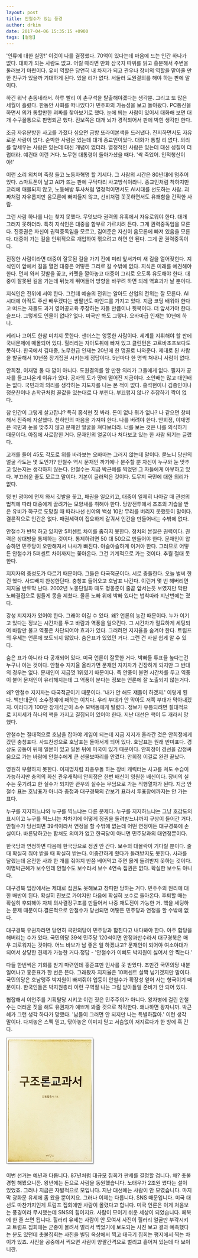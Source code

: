 ```yaml
---
layout: post
title: 안철수가 있는 풍경
author: drkim
date: 2017-04-06 15:35:15 +0900
tags: [컬럼]
---
```

'인류에 대한 실망!' 이것이 나를 결정했다. 70억이 있다는데 마음에 드는 인간 하나가 없다. 대화가 되는 사람도 없고. 어릴 때라면 만화 삼국지 따위를 읽고 흥분해서 주변을 둘러보기 마련이다. 유비 역할은 당연히 내 차지가 되고 관우나 장비의 역할을 맡아줄 만한 친구가 있을까 기대하게 된다. 있을 리가 없다. 서둘러 도원결의를 해야 하는 판에 말이다. 

  


하긴 워낙 촌동네라서. 하루 빨리 이 촌구석을 탈출해야겠다는 생각뿐. 그리고 또 많은 세월이 흘렀다. 한동안 사회를 떠나있다가 민주화의 가능성을 보고 돌아왔다. PC통신을 하면서 의가 통할만한 괴짜를 찾아보기로 했다. 눈에 띄는 사람이 있어서 대화해 보면 대개 수구꼴통으로 판명되곤 했다. 진보쪽은 대개 뇌가 경직되어서 판에 박힌 생각만 한다. 

  


조금 자유분방한 사고를 가졌다 싶으면 금방 또라이본색을 드러낸다. 진지하면서도 자유로운 사람이 없다. 순박한 사람은 있는데 대개 종교인이었다. 대화가 통할 리 없다. 의리를 앞세우는 사람은 있는데 대신 개념이 없더라. 열정적인 사람은 있는데 대신 성질이 더럽더라. 예컨대 이런 거다. 노무현 대통령이 돌아가셨을 때다. '싹 죽었어. 인적청산이야!' 

  


이런 소리 외치며 죽창 들고 노동자혁명 할 기세다. 그 사람의 시간은 80년대에 멈추어 있다. 스마트폰이 날고 AI가 뜨는 판에 구닥다리 사고방식이라니. 종교인처럼 착하지만 교리에 매몰되지 않고, 노동해방 투사처럼 열정적이면서도 AI시대를 선도하는 사람. 괴짜처럼 자유롭지만 음모론에 빠져들지 않고, 선비처럼 꼿꼿하면서도 유쾌함을 간직한 사람. 

  


그런 사람 하나를 나는 찾지 못했다. 무엇보다 권력의 유혹에서 자유로워야 한다. 대개 그러지 못하더라. 특히 지식인은 대중을 함부로 가르치려 든다. 그게 권력중독임을 모른다. 진중권은 자신이 권력중독임을 모르고, 김어준은 자신이 음모론에 빠져 있음을 모른다. 대중이 가는 길을 인위적으로 개입하여 꺾으려고 하면 안 된다. 그게 곧 권력중독이다. 

  


진정한 사람이라면 대중이 잘못된 길을 가기 전에 미리 앞서가며 새 길을 열어젖힌다. 지식인이 앞에서 길을 열면 대중은 어떻든 그리로 갈 수밖에 없다. 지식은 미래를 예견해야 한다. 먼저 와서 깃발을 꽂고, 카펫을 깔아놓고 대중이 그리로 오도록 유도해야 한다. 대중이 잘못된 길을 가는데 뒤늦게 뛰어들어 방향을 바꾸려 하면 되레 역효과가 날 뿐이다. 

  


지식인은 전위에 서야 한다. 그런데 예술의 전위는 알아도 산업의 전위는 잘 모른다. AI시대에 아직도 주산 배우겠다는 쌍팔년도 마인드를 가지고 있다. 지금 코딩 배워야 한다고 떠드는 자들도 과거 영어공교육 주장하는 자들 만큼이나 뒷북이다. 더 앞서가야 한다. 슬프다. 그렇게도 인물이 없나? 없다. 미국만 봐도 그렇다. 오바마급 인재는 10년에 하나. 

  


케리나 고어도 한참 미치지 못한다. 샌더스는 엉뚱한 사람이다. 세계를 지휘해야 할 판에 국내문제에 매몰되어 있다. 힐러리는 자아도취에 빠져 있고 클린턴은 고르바초프보다도 못하다. 한국에서 김대중, 노무현급 인재는 20년에 한 명꼴로 나와준다. 제대로 된 사람을 발굴해서 10년쯤 장기집권 시키는게 정답이다. 5년마다 한 명씩 쳐내니 사람이 없다. 

  


안희정, 이재명 둘 다 깜이 아니다. 도원결의를 할 만한 의리가 그들에게 없다. 필자가 공자를 들고나온게 이유가 있다. 공자의 도가 땅에 떨어진 지금이다. 소인배는 많고 대인배는 없다. 국민과의 의리를 생각하는 지도자를 나는 본 적이 없다. 홍석현이나 김종인이나 정운찬이나 손학규처럼 꼴값을 있는대로 다 부린다. 부끄럽지 않나? 추잡하기 짝이 없다. 

  


참 인간이 그렇게 살고잡냐? 특히 홍석현 짓 봐라. 돈이 없나 뭐가 없나? 나 같으면 창피해서 진즉에 자살했다. 천하인의 마음을 가져야 한다. 나를 버려야 한다. 안희정, 이재명은 국민과 눈을 맞추지 않고 문재인 얼굴을 쳐다보더라. 너를 보는 것은 나를 의식하기 때문이다. 아집에 사로잡힌 거다. 문재인의 얼굴이나 쳐다보고 있는 한 사람 되기는 글렀다. 

  


고개를 들어 45도 각도로 위를 바라보는 오바마는 그러지 않는데 말이다. 묻노니 당신의 얼굴 각도는 몇 도인가? 안철수 역시 문재인 까기에나 분주할 뿐 자신이 누구와 눈 맞추고 있는지는 생각하지 않는다. 안철수는 지금 박근혜를 찍었던 그 자들에게 아부하고 있다. 부끄러운 줄도 모르고 말이다. 기본이 글러먹은 것이다. 도무지 국민에 대한 의리가 없다.

  


텅 빈 광야에 먼저 와서 깃발을 꽂고, 패권을 일으키고, 대중이 일제히 나아갈 때 관성의 법칙에 따라 대중에게 끌려가는 모양새를 취해야 한다. 당양전투에서 조조의 기습을 받은 유비가 하구로 도망칠 때 따라나선 신야의 백성 10만 무리를 버리지 못했듯이 말이다. 결론적으로 인간은 없다. 패권세력이 집요하게 갈궈서 인간을 만들어내는 수밖에 없다.

  


안철수가 반짝 하고 있지만 5퍼센트 차이를 좁히지 못한다. 정치의 본질은 권력이다. 권력은 상대방을 통제하는 것이다. 통제하려면 50 대 50으로 만들어야 한다. 문재인이 압승하면 민주당이 오만해져서 나사가 빠진다. 아슬아슬하게 이겨야 한다. 그러므로 어떻든 안철수가 5퍼센트 차이까지는 쫓아온다. 그건 기계적으로 가는 것이다. 추월 절대 못한다. 

  


지지자의 충성도가 다르기 때문이다. 그들은 다국적군이다. 서로 충돌한다. 오늘 벌써 한 건 했다. 사드배치 찬성한단다. 충청표 들어오고 호남표 나간다. 이런거 몇 번 해버리면 지지율 반토막 난다. 2002년 노몽단일화 때도 정몽준이 줄곧 앞서는듯 보였지만 막판 노빠결집으로 힘들게 몽을 제쳤다. 물론 노빠 위에 박빠 있다는 법칙따라 지난번에는 졌다. 

  


강성 지지자가 있어야 한다. 그래야 이길 수 있다. 왜? 언론의 농간 때문이다. 누가 이기고 있다는 정보는 시간차를 두고 바람과 역풍을 일으킨다. 그 시간차가 절묘하게 세팅되어 바람만 불고 역풍은 차단되어야 효과가 있다. 그러려면 지지율을 숨겨야 한다. 트럼프의 우세는 언론에 보도되지 않았다. 숨은표가 있었던 거다. 그런 건 사실 쉽게 알 수 있다. 

  


숨은 표가 아니라 다 공개되어 있다. 미국 언론이 잘못한 거다. 박빠들 투표율 높다는건 누구나 아는 것이다. 안철수 지지율 올라가면 문재인 지지자가 긴장하게 되지만 그 반대의 경우는 없다. 문재인이 지금껏 1위였기 때문이다. 즉 안풍이 불면 시간차를 두고 역풍이 불어 문재인이 유리해지는데 그 역풍이 분다는 정보는 언론에 잘 노출되지 않는거다. 

  


왜? 안철수 지지자는 다국적군이기 때문이다. '내가 안 해도 쟤들이 하겠지.' 이렇게 된다. 백만대군이 소수정예에 패하는 이치다. 우리 부대가 안 막아도 저쪽 부대가 막아내겠지. 이러다가 100만 장개석군이 소수 모택동에게 털렸다. 정보가 유통되려면 절대적으로 지지세가 하나의 핵을 가지고 결집되어 있어야 한다. 지난 대선은 핵이 두 개라서 망했다. 

  


안철수는 절대적으로 호남을 잡아야 게임이 되는데 지금 지지가 올라간 것은 안희정에게 갔던 충청표다. 사드찬성으로 호남표는 돌아서게 되어 있다. 호남표는 원래 반미표다. 경상도 궁둥이 뒤에 일본이 있고 일본 뒤에 미국이 있기 때문이다. 안희정이 경선을 감정싸움으로 가는 바람에 안철수에게 큰 선물보따리를 안겼다. 안희정 이걸로 완전 끝났다. 

  


영원히 부활하지 못한다. 이재명처럼 좌충우돌 하는 장비 캐릭터는 사고를 쳐도 수습이 가능하지만 충의의 화신 관우캐릭터 안희정은 한번 배신이 영원한 배신이다. 장비의 실수는 웃기려고 한 실수가 되지만 관우의 실수는 무덤으로 가는 직행열차가 된다. 지금 안철수 표는 호남표가 아니라 충청과 대구경북의 간보기 표라서 투표장에까지는 안 가는 표다. 

  


누구를 지지하느냐와 누구를 찍느냐는 다른 문제다. 누구를 지지하느냐는 그냥 호감도의 표시이고 누구를 찍느냐는 차차기에 어떻게 정권을 돌려받느냐까지 구상이 들어간 거다. 안철수가 당선되면 39석이라서 연정을 할 수밖에 없는데 어떤 연정이든 대구경북에 손실이다. 바른당하고는 합쳐도 의미가 없고 한국당이 아니면 민주당과의 대연정뿐이다. 

  


한국당과 연정하면 다음에 한국당으로 정권 안 간다. 보수의 대몰락이 기다릴 뿐이다. 줄 때 확실히 줘야 받을 때 확실히 받는다. 어중간하게 줬다가 돌려받지도 못한다. 사과를 달랬는데 온전한 사과 한 개를 줘야지 반쯤 베어먹고 주면 옳게 돌려받지 못하는 것이다.이명박근혜가 보수인데 안철수도 보수라서 보수 4연속 집권은 없다. 확실한 보수도 아니다.

  


대구경북 입장에서는 제대로 집권도 못해보고 창피만 당하는 거다. 민주주의 원리에 대한 배반이 된다. 확실히 진보로 가야지만 다음에 확실히 보수로 돌아온다. 후퇴할 때는 확실히 후퇴해야 자체 의사결정구조를 만들어서 나중 재도전이 가능한 거. 핵을 세팅하는 문제 때문이다.결론적으로 안철수가 당선되면 어떻든 민주당과 연정을 할 수밖에 없다.

  


대구경북 유권자라면 당연히 국민의당이 민주당과 합친다고 내다봐야 한다. 아주 합당을 해버리는 수가 있다. 국민의당 39석 민주당 120석이면 안정과반수라서 대구경북은 매우 괴로워지는 것이다. 어느 바보가 남 좋은 일 하겠냐고? 문재인이 되어야 여소야대가 되어서 상당한 견제가 가능한 거다.정답 - '안철수가 이뻐도 박지원이 싫어서 안 찍는다.'

  


다들 한번씩은 기회를 받기 마련인데 홍준표만 인사를 못 받았다. 조만간 국민의당 내분 일어나고 홍준표가 한 번은 뜬다. 그래봤자 지지율은 10퍼센트 살짝 넘기겠지만 말이다. 국민의당은 호남맹주 박지원이 빠져줘야 업둥이 안철수가 확장성 얻어 사는 형국이기 때문이다. 한국인들은 박지원총리 이런 구역질 나는 그림 받아들일 준비가 안 되어 있다.

  


협잡해서 이언주를 기획탈당 시키고 이런 짓은 민주주의가 아니다. 왕자병에 걸린 안철수는 더러운 짓을 해도 유권자가 예쁘게 봐줄 것으로 착각한다. 왜냐하면 왕자니까. 박근혜가 그런 생각 하다가 망했다. '남들이 그러면 안 되지만 나는 특별하잖아.' 이런 생각 말이다. 다져놓은 스펙 믿고, 닦아놓은 이미지 믿고 서슴없이 저지르다가 한 방에 훅 간다. 

  


  



![](/files/attach/images/199/851/828/20170108_234810.jpg)   


  


이번 선거는 예년과 다릅니다. 87년처럼 대규모 집회가 판세를 결정할 겁니다. 왜? 촛불경험 해봤으니깐. 왕년에는 돈으로 사람을 동원했습니다. 노태우가 2조원 썼다는 설이 있었죠. 그러나 지금은 자발적으로 모입니다. 지난 대선에는 사람이 안 모였습니다. 마지막 광화문 유세에 좀 왔을 뿐이지요. 그러나 이제는 다릅니다. SNS 때문입니다. 미국 대선도 마찬가지인게 트럼프 집회에만 사람이 몰렸다고 합니다. 미국 언론은 이게 처음보는 풍경이라 무시했는데 SNS의 힘이지요. 사람이 모이기 쉬운 세상이 되었습니다. 페북에 한 줄 쓰면 됩니다. 힐러리 유세는 사람이 안 모여서 사진이 힐러리 얼굴만 부각시키고 트럼프 집회에는 군중이 몰려서 멀리서 찍었기에 보도되는 사진 보고 결과 예측했다는 분도 있던데 촛불집회는 사진을 빌딩 옥상에서 찍고 태극기 집회는 평지에서 찍는 차이가 있죠. 사진을 공중에서 찍으면 사람이 양팔간격으로 벌리고 흩어져 있는데 다 보이니깐.